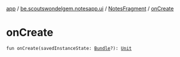 [app](../../index.md) / [be.scoutswondelgem.notesapp.ui](../index.md) / [NotesFragment](index.md) / [onCreate](./on-create.md)

# onCreate

`fun onCreate(savedInstanceState: `[`Bundle`](https://developer.android.com/reference/android/os/Bundle.html)`?): `[`Unit`](https://kotlinlang.org/api/latest/jvm/stdlib/kotlin/-unit/index.html)